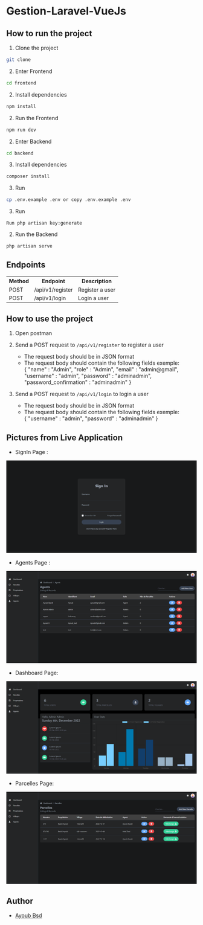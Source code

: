 # Gestion-Laravel-VueJs

## How to run the project

1. Clone the project

```bash
git clone
```

2. Enter Frontend

```bash
cd frontend
```

2. Install dependencies

```bash
npm install
```

2. Run the Frontend

```bash
npm run dev
```

2. Enter Backend

```bash
cd backend
```

3. Install dependencies 

```bash
composer install
```

3. Run

```bash
cp .env.example .env or copy .env.example .env
```

3. Run

```generate key
Run php artisan key:generate
```

2. Run the Backend

```bash
php artisan serve
```

## Endpoints

<table>
    <tr>
        <th>Method</th>
        <th>Endpoint</th>
        <th>Description</th>
    </tr>
    <tr>
        <td>POST</td>
        <td>/api/v1/register</td>
        <td>Register a user</td>
    </tr>
    <tr>
        <td>POST</td>
        <td>/api/v1/login</td>
        <td>Login a user</td>
    </tr>
</table>

## How to use the project

1. Open postman <br />
2. Send a POST request to `/api/v1/register` to register a user <br />

   - The request body should be in JSON format <br />
   - The request body should contain the following fields exemple: <br />
     {
        "name" : "Admin",
        "role" : "Admin",
        "email" : "admin@gmail",
        "username" : "admin",
        "password" : "adminadmin",
        "password_confirmation" : "adminadmin"
    }

3. Send a POST request to `/api/v1/login` to login a user <br />
   - The request body should be in JSON format <br />
   - The request body should contain the following fields exemple: <br />
     {
        "username" : "admin",
        "password" : "adminadmin"
      }

## Pictures from Live Application

- SignIn Page :

![Agents Page](https://github.com/AYOUBBASIDI/Gestion-Laravel-VueJs/blob/main/frontend/public/images/3.png)


- Agents Page :

![Agents Page](https://github.com/AYOUBBASIDI/Gestion-Laravel-VueJs/blob/main/frontend/public/images/1.png)


- Dashboard Page:

![Agents Page](https://github.com/AYOUBBASIDI/Gestion-Laravel-VueJs/blob/main/frontend/public/images/2.png)


- Parcelles Page:

![Agents Page](https://github.com/AYOUBBASIDI/Gestion-Laravel-VueJs/blob/main/frontend/public/images/4.png)

## Author

- [Ayoub Bsd](https://github.com/AYOUBBASIDI "Ayoub Basidi")

